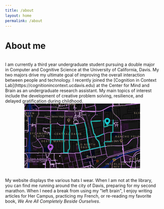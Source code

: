 ```yaml
---
title: /about
layout: home
permalink: /about
---
```


# About me 
<br>
I am currently a third year undergraduate student pursuing a double major in Computer and Cognitive Science at the University of California, Davis. My two majors drive my ultimate goal of improving the overall interaction between people and technology. I recently joined the [Cognition in Context Lab](https://cognitionincontext.ucdavis.edu) at the Center for Mind and Brain as an undergraduate research assistant. My main topics of interest include the development of creative problem solving, resilience, and delayed gratification during childhood.
<br>

<img style = "width: 75%; height: 75%; display: block; margin-left: auto; margin-right: auto; " src="./haley.JPG"  alt="Profile"  />

<br>

My website displays the various hats I wear. When I am not at the library, you can find me running around the city of Davis, preparing for my second marathon. When I need a break from using my "left brain", I enjoy writing articles for Her Campus, practicing my French, or re-reading my favorite book, *We Are All Completely Beside Ourselves*.
